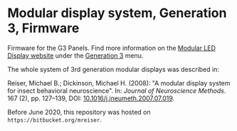 # Modular display system, Generation 3, Firmware

Firmware for the G3 Panels. Find more information on the [Modular LED Display website](https://reiserlab.github.io/Modular-LED-Display/) under the [Generation 3](https://reiserlab.github.io/Modular-LED-Display/G3) menu.

The whole system of 3rd generation modular displays was described in:

Reiser, Michael B.; Dickinson, Michael H. (2008): "A modular display system for insect behavioral neuroscience". In: *Journal of Neuroscience Methods*. 167 (2), pp.&nbsp;127–139, DOI: [10.1016/j.jneumeth.2007.07.019](https://doi.org/10.1016/j.jneumeth.2007.07.019).

Before June 2020, this repository was hosted on `https://bitbucket.org/mreiser`.
